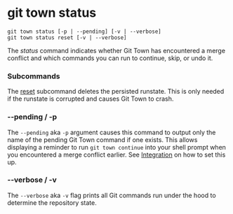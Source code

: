 # git town status

```command-summary
git town status [-p | --pending] [-v | --verbose]
git town status reset [-v | --verbose]
```

The _status_ command indicates whether Git Town has encountered a merge conflict
and which commands you can run to continue, skip, or undo it.

### Subcommands

The [reset](status-reset.md) subcommand deletes the persisted runstate. This is
only needed if the runstate is corrupted and causes Git Town to crash.

### --pending / -p

The `--pending` aka `-p` argument causes this command to output only the name of
the pending Git Town command if one exists. This allows displaying a reminder to
run `git town continue` into your shell prompt when you encountered a merge
conflict earlier. See [Integration](../integration.md#shell-prompt) on how to
set this up.

### --verbose / -v

The `--verbose` aka `-v` flag prints all Git commands run under the hood to
determine the repository state.

